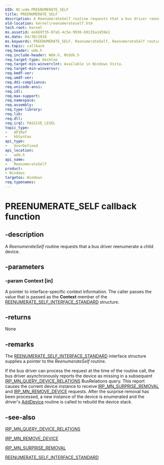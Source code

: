 ```yaml
---
UID: NC:wdm.PREENUMERATE_SELF
title: PREENUMERATE_SELF
description: A ReenumerateSelf routine requests that a bus driver reenumerate a child device.
old-location: kernel\reenumerateself.htm
tech.root: kernel
ms.assetid: ee669f35-87a5-4c5e-9936-b9135a1459e1
ms.date: 04/30/2018
ms.keywords: PREENUMERATE_SELF, ReenumerateSelf, ReenumerateSelf routine [Kernel-Mode Driver Architecture], drvr_interface_208efec1-4236-441b-a4b8-45a9539e4d84.xml, kernel.reenumerateself, wdm/ReenumerateSelf
ms.topic: callback
req.header: wdm.h
req.include-header: Wdm.h, Ntddk.h
req.target-type: Desktop
req.target-min-winverclnt: Available in Windows Vista.
req.target-min-winversvr: 
req.kmdf-ver: 
req.umdf-ver: 
req.ddi-compliance: 
req.unicode-ansi: 
req.idl: 
req.max-support: 
req.namespace: 
req.assembly: 
req.type-library: 
req.lib: 
req.dll: 
req.irql: PASSIVE_LEVEL
topic_type:
-	APIRef
-	kbSyntax
api_type:
-	UserDefined
api_location:
-	wdm.h
api_name:
-	ReenumerateSelf
product:
- Windows
targetos: Windows
req.typenames: 
---
```


# PREENUMERATE_SELF callback function


## -description


A <i>ReenumerateSelf</i> routine requests that a bus driver reenumerate a child device.


## -parameters




### -param Context [in]

A pointer to interface-specific context information. The caller passes the value that is passed as the <b>Context</b> member of the <a href="https://msdn.microsoft.com/library/windows/hardware/ff560839">REENUMERATE_SELF_INTERFACE_STANDARD</a> structure.


## -returns



None




## -remarks



The <a href="https://msdn.microsoft.com/library/windows/hardware/ff560839">REENUMERATE_SELF_INTERFACE_STANDARD</a> interface structure supplies a pointer to the <i>ReenumerateSelf</i> routine.

If the bus driver can process the request at the time of the routine call, the bus driver asynchronously reports the device as missing in a subsequent <a href="https://msdn.microsoft.com/library/windows/hardware/ff551670">IRP_MN_QUERY_DEVICE_RELATIONS</a> BusRelations query. This report causes the current device instance to receive <a href="https://msdn.microsoft.com/library/windows/hardware/ff551760">IRP_MN_SURPRISE_REMOVAL</a> and <a href="https://msdn.microsoft.com/library/windows/hardware/ff551738">IRP_MN_REMOVE_DEVICE</a> requests. After the surprise removal has been processed, a new instance of the device is enumerated and the driver's <a href="https://msdn.microsoft.com/library/windows/hardware/ff540521">AddDevice</a> routine is called to rebuild the device stack.




## -see-also




<a href="https://msdn.microsoft.com/library/windows/hardware/ff551670">IRP_MN_QUERY_DEVICE_RELATIONS</a>



<a href="https://msdn.microsoft.com/library/windows/hardware/ff551738">IRP_MN_REMOVE_DEVICE</a>



<a href="https://msdn.microsoft.com/library/windows/hardware/ff551760">IRP_MN_SURPRISE_REMOVAL</a>



<a href="https://msdn.microsoft.com/library/windows/hardware/ff560839">REENUMERATE_SELF_INTERFACE_STANDARD</a>
 

 

